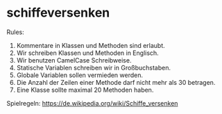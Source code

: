# schiffeversenken

Rules:
1. Kommentare in Klassen und Methoden sind erlaubt.
2. Wir schreiben Klassen und Methoden in Englisch.
3. Wir benutzen CamelCase Schreibweise.
4. Statische Variablen schreiben wir in Großbuchstaben.
5. Globale Variablen sollen vermieden werden.
6. Die Anzahl der Zeilen einer Methode darf nicht mehr als 30 betragen.
7. Eine Klasse sollte maximal 20 Methoden haben.



Spielregeln: 
https://de.wikipedia.org/wiki/Schiffe_versenken